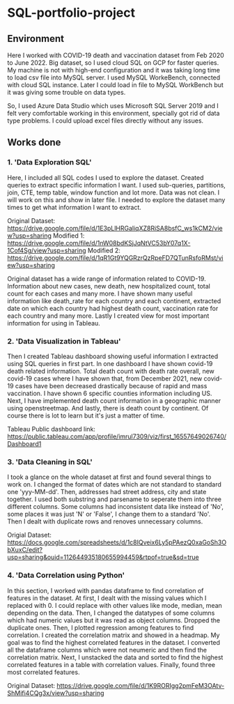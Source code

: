 # SQL-portfolio-project

## Environment
Here I worked with COVID-19 death and vaccination dataset from Feb 2020 to June 2022. Big dataset, so I used cloud SQL on GCP for faster queries.
My machine is not with high-end configuration and it was taking long time to load csv file into MySQL server. 
I used MySQL WorkeBench, connected with cloud SQL instance. Later I could load in file to MySQL WorkBench but it was giving some trouble on data types. 

So, I used Azure Data Studio which uses Microsoft SQL Server 2019 and I felt very comfortable working in this environment, specially got rid of data type problems. I could upload excel files directly without any issues. 


## Works done

### 1. 'Data Exploration SQL' 
Here, I included all SQL codes I used to explore the dataset. Created queries to extract specific information I want. I used sub-queries, partitions, join, CTE, temp table, window function and lot more. Data was not clean. I will work on this and show in later file. I needed to explore the dataset many times to get what information I want to extract. 

Original Dataset: https://drive.google.com/file/d/1E3pLlHRGaliqXZ8RiSA8bsfC_ws1kCM2/view?usp=sharing
Modified 1: https://drive.google.com/file/d/1nW08bdKSjJqNtVC53bY07q1X-1Cof4Sg/view?usp=sharing
Modified 2: https://drive.google.com/file/d/1qR1Gt9YQGRzrQzRpeFD7QTunRsfoRMst/view?usp=sharing

Original dataset has a wide range of information related to COVID-19. Information about new cases, new death, new hospitalized count, total count for each cases and many more. I have shown many useful information like death_rate for each country and each continent, extracted date on which each country had highest death count, vaccination rate for each country and many more. Lastly I created view for most important information for using in Tableau. 

### 2. 'Data Visualization in Tableau'
Then I created Tableau dashboard showing useful information I extracted using SQL queries in first part. In one dashboard I have shown covid-19 death related information. Total death count with death rate overall, new covid-19 cases where I have shown that, from December 2021, new covid-19 cases have been decreased drastically because of rapid and mass vaccination. I have shown 6 specific counties information including US. Next, I have implemented death count information in a geographic manner using openstreetmap. And lastly, there is death count by continent. Of course there is lot to learn but it's just a matter of time. 

Tableau Public dashboard link: https://public.tableau.com/app/profile/imrul7309/viz/first_16557649026740/Dashboard1

### 3. 'Data Cleaning in SQL'
I took a glance on the whole dataset at first and found several things to work on. I changed the format of dates which are not standard to standard one 'yyy-MM-dd'. Then, addresses had street address, city and state together. I used both substring and parsename to seperate them into three different columns. Some columns had inconsistent data like instead of 'No', some places it was just 'N' or 'False', I change them to a standard 'No'. Then I dealt with duplicate rows and renoves unnecessary columns. 

Origial Dataset: https://docs.google.com/spreadsheets/d/1c8IQveix6Ly5pPAezQ0xaGoSh3ObXuxC/edit?usp=sharing&ouid=112644935180655994459&rtpof=true&sd=true

### 4. 'Data Correlation using Python'

In this section, I worked with pandas dataframe to find correlation of features in the dataset. At first, I dealt with the missing values which I replaced with 0. I could replace with other values like mode, median, mean depending on the data. Then, I changed the datatypes of some columns which had numeric values but it was read as object columns. Dropped the duplicate ones. Then, I plotted regression among features to find correlation. I created the correlation matrix and showed in a headmap. My goal was to find the highest correlated features in the dataset. I converted all the dataframe columns which were not neumeric and then find the correlation matrix. Next, I unstacked the data and sorted to find the highest correlated features in a table with correlation values. Finally, found three most correlated features. 

Original Dataset: https://drive.google.com/file/d/1K9RORIgg2pmFeM3OAtv-ShMifi4CQg3x/view?usp=sharing
